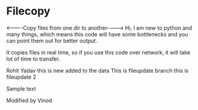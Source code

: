 # Filecopy
<----Copy files from one dir to another----> 
Hi, I am new to python and many things, which means this code will have some bottlenecks and you can point them out for better output.

It copies files in real time, so if you use this code over network, it will take lot of time to transfer.

Rohit Yadav
this is new added to the data
This is fileupdate branch
this is fileupdate 2

Sample text


Modified by Vinod
